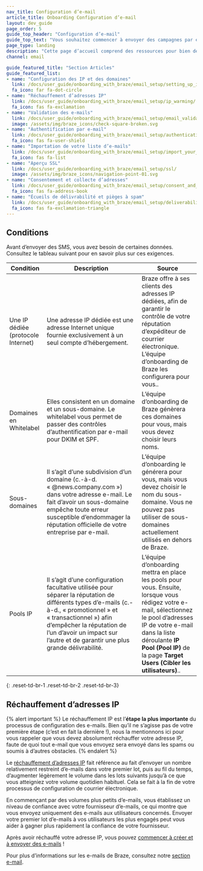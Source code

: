 ```yaml
---
nav_title: Configuration d’e-mail
article_title: Onboarding Configuration d’e-mail
layout: dev_guide
page_order: 5
guide_top_header: "Configuration d’e-mail"
guide_top_text: "Vous souhaitez commencer à envoyer des campagnes par e-mail ? Braze peut vous aider ! Suivez nos guides ou consultez notre Cours d’apprentissage Braze sur l’<a href='https://learning.braze.com/email-onboarding-for-pro-and-enterprise-achieving-high-deliverability' target='_blank'>Onboarding des e-mails</a>."
page_type: landing
description: "Cette page d’accueil comprend des ressources pour bien démarrer avec les campagnes par e-mail, notamment pour configurer votre IPS et vos domaines, le réchauffement d’adresse IP, la validation des e-mails, etc."
channel: email

guide_featured_title: "Section Articles"
guide_featured_list:
- name: "Configuration des IP et des domaines"
  link: /docs/user_guide/onboarding_with_braze/email_setup/setting_up_ips_and_domains/
  fa_icon: far fa-dot-circle
- name: "Réchauffement d’adresses IP"
  link: /docs/user_guide/onboarding_with_braze/email_setup/ip_warming/
  fa_icon: fas fa-exclamation
- name: "Validation des e-mails"
  link: /docs/user_guide/onboarding_with_braze/email_setup/email_validation/
  image: /assets/img/braze_icons/check-square-broken.svg
- name: "Authentification par e-mail"
  link: /docs/user_guide/onboarding_with_braze/email_setup/authentication/
  fa_icon: fas fa-user-shield
- name: "Importation de votre liste d’e-mails"
  link: /docs/user_guide/onboarding_with_braze/email_setup/import_your_email_list/
  fa_icon: fas fa-list
- name: "Aperçu SSL"
  link: /docs/user_guide/onboarding_with_braze/email_setup/ssl/
  image: /assets/img/braze_icons/navigation-point-01.svg
- name: "Consentement et collecte d’adresses"
  link: /docs/user_guide/onboarding_with_braze/email_setup/consent_and_address_collection/
  fa_icon: fas fa-address-book
- name: "Écueils de délivrabilité et pièges à spam"
  link: /docs/user_guide/onboarding_with_braze/email_setup/deliverability_pitfalls_and_spam_traps/
  fa_icon: fas fa-exclamation-triangle
---
```


## Conditions

Avant d’envoyer des SMS, vous avez besoin de certaines données. Consultez le tableau suivant pour en savoir plus sur ces exigences.

| Condition | Description | Source |
|---|---|---|
| Une IP dédiée (protocole Internet)| Une adresse IP dédiée est une adresse Internet unique fournie exclusivement à un seul compte d’hébergement. | Braze offre à ses clients des adresses IP dédiées, afin de garantir le contrôle de votre réputation d’expéditeur de courrier électronique. L’équipe d’onboarding de Braze les configurera pour vous..|
| Domaines en Whitelabel | Elles consistent en un domaine et un sous-domaine. Le whitelabel vous permet de passer des contrôles d’authentification par e-mail pour DKIM et SPF. | L’équipe d’onboarding de Braze génèrera ces domaines pour vous, mais vous devez choisir leurs noms. |
| Sous-domaines | Il s’agit d’une subdivision d’un domaine (c.-à-d. « @news.company.com ») dans votre adresse e-mail. Le fait d’avoir un sous-domaine empêche toute erreur susceptible d’endommager la réputation officielle de votre entreprise par e-mail. | L’équipe d’onboarding le générera pour vous, mais vous devez choisir le nom du sous-domaine. Vous ne pouvez pas utiliser de sous-domaines actuellement utilisés en dehors de Braze. |
| Pools IP | Il s’agit d’une configuration facultative utilisée pour séparer la réputation de différents types d’e-mails (c.-à-d., « promotionnel » et « transactionnel ») afin d’empêcher la réputation de l’un d’avoir un impact sur l’autre et de garantir une plus grande délivrabilité. | L’équipe d’onboarding mettra en place les pools pour vous. Ensuite, lorsque vous rédigez votre e-mail, sélectionnez le pool d’adresses IP de votre e-mail dans la liste déroulante **IP Pool (Pool IP)** de la page **Target Users (Cibler les utilisateurs)**..|
{: .reset-td-br-1 .reset-td-br-2 .reset-td-br-3}

## Réchauffement d’adresses IP

{% alert important %}
Le réchauffement IP est l’**étape la plus importante** du processus de configuration des e-mails. Bien qu’il ne s’agisse pas de votre première étape (c’est en fait la dernière !), nous la mentionnons ici pour vous rappeler que vous devez absolument réchauffer votre adresse IP, faute de quoi tout e-mail que vous envoyez sera envoyé dans les spams ou soumis à d’autres obstacles.
{% endalert %}

Le [réchauffement d’adresses IP]({{site.baseurl}}/user_guide/onboarding_with_braze/email_setup/ip_warming/) fait référence au fait d’envoyer un nombre relativement restreint d’e-mails dans votre premier lot, puis au fil du temps, d’augmenter légèrement le volume dans les lots suivants jusqu’à ce que vous atteigniez votre volume quotidien habituel. Cela se fait à la fin de votre processus de configuration de courrier électronique.

En commençant par des volumes plus petits d’e-mails, vous établissez un niveau de confiance avec votre fournisseur d’e-mails, ce qui montre que vous envoyez uniquement des e-mails aux utilisateurs concernés. Envoyer votre premier lot d’e-mails à vos utilisateurs les plus engagés peut vous aider à gagner plus rapidement la confiance de votre fournisseur.

Après avoir réchauffé votre adresse IP, vous pouvez [commencer à créer et à envoyer des e-mails]({{site.baseurl}}/user_guide/message_building_by_channel/email/creating_an_email_campaign/) !

Pour plus d’informations sur les e-mails de Braze, consultez notre [section e-mail]({{site.baseurl}}/user_guide/message_building_by_channel/email/).<br><br>
